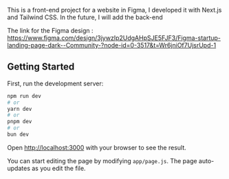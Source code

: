 
This is a front-end project for a website in Figma, I developed it with Next.js and Tailwind CSS. In the future, I will add the back-end

The link for the Figma design :
https://www.figma.com/design/3jywzIp2UdgAHpSJE5FJF3/Figma-startup-landing-page-dark--Community-?node-id=0-3517&t=Wr6jniOf7UjsrUpd-1

## Getting Started

First, run the development server:

```bash
npm run dev
# or
yarn dev
# or
pnpm dev
# or
bun dev
```

Open [http://localhost:3000](http://localhost:3000) with your browser to see the result.

You can start editing the page by modifying `app/page.js`. The page auto-updates as you edit the file.



